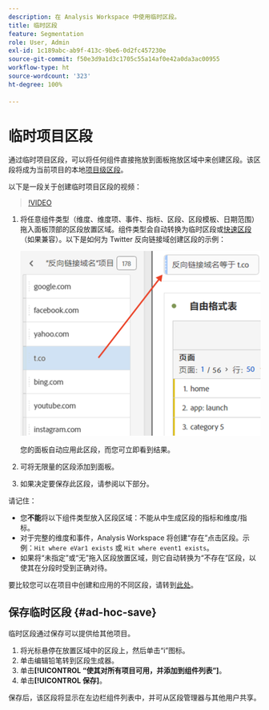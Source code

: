 ```yaml
---
description: 在 Analysis Workspace 中使用临时区段。
title: 临时区段
feature: Segmentation
role: User, Admin
exl-id: 1c189abc-ab9f-413c-9be6-0d2fc457230e
source-git-commit: f50e3d9a1d3c1705c55a14af0e42a0da3ac00955
workflow-type: ht
source-wordcount: '323'
ht-degree: 100%

---
```


# 临时项目区段

通过临时项目区段，可以将任何组件直接拖放到面板拖放区域中来创建区段。该区段将成为当前项目的本地[项目级区段](https://experienceleague.adobe.com/docs/analytics/analyze/analysis-workspace/components/segments/quick-segments.html?#what-are-project-only-segments%3F)。

以下是一段关于创建临时项目区段的视频：

>[!VIDEO](https://video.tv.adobe.com/v/23978/?quality=12)

1. 将任意组件类型（维度、维度项、事件、指标、区段、区段模板、日期范围）拖入面板顶部的区段放置区域。组件类型会自动转换为临时区段或[快速区段](https://experienceleague.adobe.com/docs/analytics/analyze/analysis-workspace/components/segments/quick-segments.html)（如果兼容）。以下是如何为 Twitter 反向链接域创建区段的示例：

   ![](assets/ad-hoc1.png)

   您的面板自动应用此区段，而您可立即看到结果。

1. 可将无限量的区段添加到面板。
1. 如果决定要保存此区段，请参阅以下部分。

请记住：

* 您&#x200B;**不能**&#x200B;将以下组件类型放入区段区域：不能从中生成区段的指标和维度/指标。
* 对于完整的维度和事件，Analysis Workspace 将创建“存在”点击区段。示例：`Hit where eVar1 exists` 或 `Hit where event1 exists`。
* 如果将“未指定”或“无”拖入区段放置区域，则它自动转换为“不存在”区段，以使其在分段时受到正确对待。

要比较您可以在项目中创建和应用的不同区段，请转到[此处](/help/analyze/analysis-workspace/components/segments/t-freeform-project-segment.md)。

## 保存临时区段 {#ad-hoc-save}

临时区段通过保存可以提供给其他项目。

1. 将光标悬停在放置区域中的区段上，然后单击“i”图标。
1. 单击编辑铅笔转到区段生成器。
1. 单击&#x200B;**[!UICONTROL “使其对所有项目可用，并添加到组件列表”]**。
1. 单击&#x200B;**[!UICONTROL 保存]**。

保存后，该区段将显示在左边栏组件列表中，并可从区段管理器与其他用户共享。
